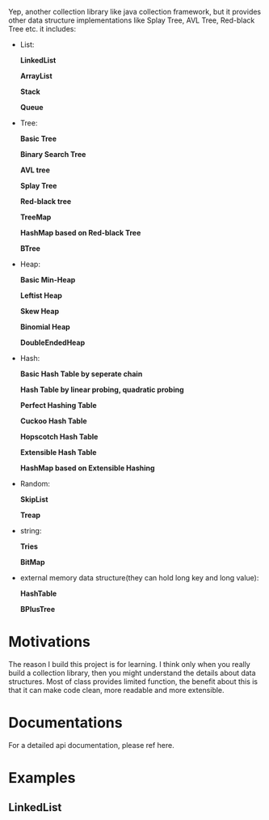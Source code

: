 Yep, another collection library like java collection framework, but it
provides other data structure implementations like Splay Tree, AVL Tree,
Red-black Tree etc. it includes:

* List: </p>
**LinkedList** </p>
**ArrayList** </p>
**Stack** </p>
**Queue**

* Tree: </p>
**Basic Tree** </p>
**Binary Search Tree** </p>
**AVL tree** </p>
**Splay Tree** </p>
**Red-black tree** </p>
**TreeMap** </p>
**HashMap based on Red-black Tree** </p>
**BTree**

* Heap: </p>
**Basic Min-Heap** </p>
**Leftist Heap** </p>
**Skew Heap** </p>
**Binomial Heap** </p>
**DoubleEndedHeap** </p>

* Hash: </p>
**Basic Hash Table by seperate chain** </p>
**Hash Table by linear probing, quadratic probing** </p>
**Perfect Hashing Table** </p>
**Cuckoo Hash Table** </p>
**Hopscotch Hash Table** </p>
**Extensible Hash Table** </p>
**HashMap based on Extensible Hashing** </p>

* Random: </p>
**SkipList** </p>
**Treap**

* string: </p>
**Tries** </p>
**BitMap**

* external memory data structure(they can hold long key and long value): </p>
**HashTable**</p>
**BPlusTree**

# Motivations

The reason I build this project is for learning. I think only when you
really build a collection library, then you might understand the details
about data structures. Most of class provides limited function, the benefit
about this is that it can make code clean, more readable and more extensible.

# Documentations
For a detailed api documentation, please ref here.

# Examples

## LinkedList